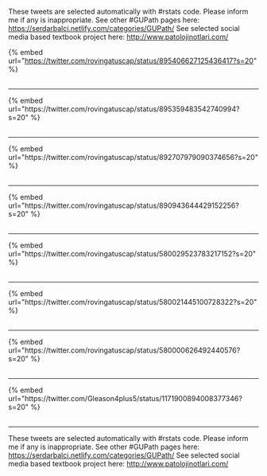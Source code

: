 

These tweets are selected automatically with #rstats code. Please inform me if any is inappropriate.
See other #GUPath pages here: https://serdarbalci.netlify.com/categories/GUPath/ 
See selected social media based textbook project here: http://www.patolojinotlari.com/

{% embed url="https://twitter.com/rovingatuscap/status/895406627125436417?s=20" %}<br>
<br>
<hr>
{% embed url="https://twitter.com/rovingatuscap/status/895359483542740994?s=20" %}<br>
<br>
<hr>
{% embed url="https://twitter.com/rovingatuscap/status/892707979090374656?s=20" %}<br>
<br>
<hr>
{% embed url="https://twitter.com/rovingatuscap/status/890943644429152256?s=20" %}<br>
<br>
<hr>
{% embed url="https://twitter.com/rovingatuscap/status/580029523783217152?s=20" %}<br>
<br>
<hr>
{% embed url="https://twitter.com/rovingatuscap/status/580021445100728322?s=20" %}<br>
<br>
<hr>
{% embed url="https://twitter.com/rovingatuscap/status/580000626492440576?s=20" %}<br>
<br>
<hr>
{% embed url="https://twitter.com/Gleason4plus5/status/1171900894008377346?s=20" %}<br>
<br>
<hr>


These tweets are selected automatically with #rstats code. Please inform me if any is inappropriate.
See other #GUPath pages here: https://serdarbalci.netlify.com/categories/GUPath/ 
See selected social media based textbook project here: http://www.patolojinotlari.com/
